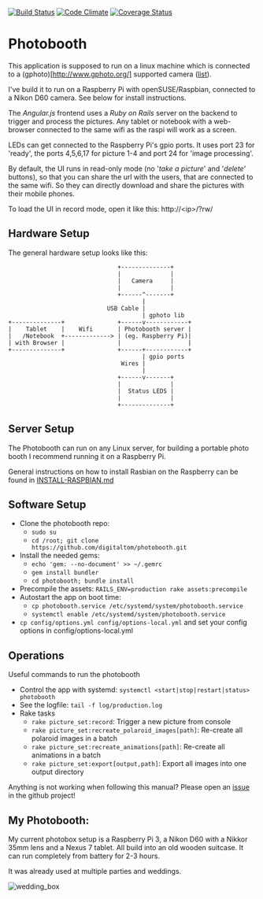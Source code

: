 [![Build Status](https://travis-ci.org/digitaltom/photobooth.png?branch=master)](https://travis-ci.org/digitaltom/photobooth)
[![Code Climate](https://codeclimate.com/github/digitaltom/photobooth.png)](https://codeclimate.com/github/digitaltom/photobooth)
[![Coverage Status](https://coveralls.io/repos/github/digitaltom/photobooth/badge.svg?branch=master)](https://coveralls.io/github/digitaltom/photobooth?branch=master)

# Photobooth

This application is supposed to run on a linux machine which is connected to a (gphoto)[http://www.gphoto.org/] supported camera ([list](http://www.gphoto.org/proj/libgphoto2/support.php)).

I've build it to run on a Raspberry Pi with openSUSE/Raspbian, connected to a Nikon D60 camera. See below for install instructions.

The *Angular.js* frontend uses a *Ruby on Rails* server on the backend to trigger and process the pictures.
Any tablet or notebook with a web-browser connected to the same wifi as the raspi
will work as a screen.

LEDs can get connected to the Raspberry Pi's gpio ports.
It uses port 23 for 'ready', the ports 4,5,6,17  for picture 1-4 and port 24 for 'image processing'.

By default, the UI runs in read-only mode (no '*take a picture*' and '*delete*' buttons), so that you can share the url with the users,
that are connected to the same wifi. So they can directly download and share the pictures
with their mobile phones.

To load the UI in record mode, open it like this: http://&lt;ip&gt;/?rw/

## Hardware Setup

The general hardware setup looks like this:

```
                               +--------------+
                               |              |
                               |   Camera     |
                               |              |
                               +------^-------+
                                      |
                            USB Cable |
                                      | gphoto lib
+--------------+               +------v------------+
|    Tablet    |    Wifi       | Photobooth server |
|   /Notebook  +-------------> | (eg. Raspberry Pi)|
| with Browser |               |                   |
+--------------+               +------+------------+
                                      | gpio ports
                                Wires |
                                      |
                               +------v-------+
                               |              |
                               |  Status LEDS |
                               |              |
                               +--------------+
```

## Server Setup

The Photobooth can run on any Linux server, for building a portable photo booth I recommend running it on a Raspberry Pi.

General instructions on how to install Rasbian on the Raspberry can be found in  [INSTALL-RASPBIAN.md](INSTALL-RASPBIAN.md)

## Software Setup

- Clone the photobooth repo:
  - `sudo su`
  - `cd /root; git clone https://github.com/digitaltom/photobooth.git`
- Install the needed gems:
  - `echo 'gem: --no-document' >> ~/.gemrc`
  - `gem install bundler`
  - `cd photobooth; bundle install`
- Precompile the assets: `RAILS_ENV=production rake assets:precompile`
- Autostart the app on boot time:
  - `cp photobooth.service /etc/systemd/system/photobooth.service`
  - `systemctl enable /etc/systemd/system/photobooth.service`
- `cp config/options.yml config/options-local.yml` and set your config options in config/options-local.yml

## Operations

Useful commands to run the photobooth

- Control the app with systemd:
  `systemctl <start|stop|restart|status> photobooth`
- See the logfile: `tail -f log/production.log`
- Rake tasks
  - `rake picture_set:record`: Trigger a new picture from console
  - `rake picture_set:recreate_polaroid_images[path]`: Re-create all polaroid images in a batch
  - `rake picture_set:recreate_animations[path]`: Re-create all animations in a batch
  - `rake picture_set:export[output,path]`: Export all images into one output directory

Anything is not working when following this manual? Please open an [issue](https://github.com/digitaltom/photobooth/issues) in the github project!


## My Photobooth:

My current photobox setup is a Raspberry Pi 3, a Nikon D60 with a Nikkor 35mm lens and a Nexus 7 tablet. All build into an old wooden suitcase.
It can run completely from battery for 2-3 hours.  

It was already used at multiple parties and weddings.

![wedding_box](https://user-images.githubusercontent.com/582520/32445572-765e1e0a-c306-11e7-92b4-99331baf6092.png)
